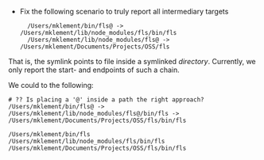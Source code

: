 
* Fix the following scenario to truly report all intermediary targets

        /Users/mklement/bin/fls@ -> /Users/mklement/lib/node_modules/fls/bin/fls
        /Users/mklement/lib/node_modules/fls@ -> /Users/mklement/Documents/Projects/OSS/fls

That is, the symlink points to file inside a symlinked *directory*.
Currently, we only report the start- and endpoints of such a chain.

We could to the following:


    # ?? Is placing a '@' inside a path the right approach?
    /Users/mklement/bin/fls@ -> /Users/mklement/lib/node_modules/fls@/bin/fls -> /Users/mklement/Documents/Projects/OSS/fls/bin/fls

    /Users/mklement/bin/fls
    /Users/mklement/lib/node_modules/fls/bin/fls
    /Users/mklement/Documents/Projects/OSS/fls/bin/fls
